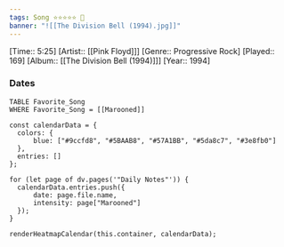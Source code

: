 ```yaml
---
tags: Song ⭐⭐⭐⭐⭐ 💛
banner: "![[The Division Bell (1994).jpg]]"
---
```

[Time:: 5:25]
[Artist:: [[Pink Floyd]]]
[Genre:: Progressive Rock]
[Played:: 169]
[Album:: [[The Division Bell (1994)]]]
[Year:: 1994]
### Dates
````dataview
TABLE Favorite_Song
WHERE Favorite_Song = [[Marooned]]
````

  ```dataviewjs
const calendarData = { 
	colors: { 
		blue: ["#9ccfd8", "#5BAAB8", "#57A1BB", "#5da8c7", "#3e8fb0"] 
	}, 
	entries: [] 
}; 

for (let page of dv.pages('"Daily Notes"')) { 
	calendarData.entries.push({ 
		date: page.file.name, 
		intensity: page["Marooned"]
	}); 
} 

renderHeatmapCalendar(this.container, calendarData);
```
